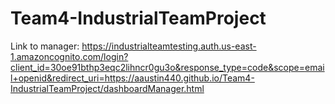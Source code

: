 # Team4-IndustrialTeamProject


Link to manager: https://industrialteamtesting.auth.us-east-1.amazoncognito.com/login?client_id=30oe91bthp3eqc2lihncr0gu3o&response_type=code&scope=email+openid&redirect_uri=https://aaustin440.github.io/Team4-IndustrialTeamProject/dashboardManager.html
